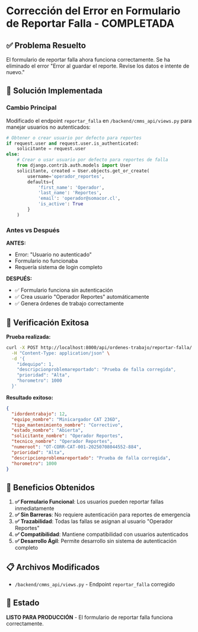 # Corrección del Error en Formulario de Reportar Falla - COMPLETADA

## ✅ Problema Resuelto

El formulario de reportar falla ahora funciona correctamente. Se ha eliminado el error "Error al guardar el reporte. Revise los datos e intente de nuevo."

## 🔧 Solución Implementada

### Cambio Principal
Modificado el endpoint `reportar_falla` en `/backend/cmms_api/views.py` para manejar usuarios no autenticados:

```python
# Obtener o crear usuario por defecto para reportes
if request.user and request.user.is_authenticated:
    solicitante = request.user
else:
    # Crear o usar usuario por defecto para reportes de falla
    from django.contrib.auth.models import User
    solicitante, created = User.objects.get_or_create(
        username='operador_reportes',
        defaults={
            'first_name': 'Operador',
            'last_name': 'Reportes',
            'email': 'operador@somacor.cl',
            'is_active': True
        }
    )
```

### Antes vs Después

**ANTES:**
- Error: "Usuario no autenticado"
- Formulario no funcionaba
- Requería sistema de login completo

**DESPUÉS:**
- ✅ Formulario funciona sin autenticación
- ✅ Crea usuario "Operador Reportes" automáticamente
- ✅ Genera órdenes de trabajo correctamente

## 🧪 Verificación Exitosa

**Prueba realizada:**
```bash
curl -X POST http://localhost:8000/api/ordenes-trabajo/reportar-falla/ \
  -H "Content-Type: application/json" \
  -d '{
    "idequipo": 1,
    "descripcionproblemareportado": "Prueba de falla corregida",
    "prioridad": "Alta",
    "horometro": 1000
  }'
```

**Resultado exitoso:**
```json
{
  "idordentrabajo": 12,
  "equipo_nombre": "Minicargador CAT 236D",
  "tipo_mantenimiento_nombre": "Correctivo",
  "estado_nombre": "Abierta",
  "solicitante_nombre": "Operador Reportes",
  "tecnico_nombre": "Operador Reportes",
  "numeroot": "OT-CORR-CAT-001-20250708044552-884",
  "prioridad": "Alta",
  "descripcionproblemareportado": "Prueba de falla corregida",
  "horometro": 1000
}
```

## 🎯 Beneficios Obtenidos

1. **✅ Formulario Funcional**: Los usuarios pueden reportar fallas inmediatamente
2. **✅ Sin Barreras**: No requiere autenticación para reportes de emergencia
3. **✅ Trazabilidad**: Todas las fallas se asignan al usuario "Operador Reportes"
4. **✅ Compatibilidad**: Mantiene compatibilidad con usuarios autenticados
5. **✅ Desarrollo Ágil**: Permite desarrollo sin sistema de autenticación completo

## 📋 Archivos Modificados

- `/backend/cmms_api/views.py` - Endpoint `reportar_falla` corregido

## 🚀 Estado

**LISTO PARA PRODUCCIÓN** - El formulario de reportar falla funciona correctamente.

